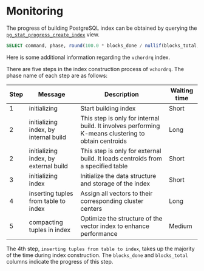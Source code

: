 # Monitoring

The progress of building PostgreSQL index can be obtained by querying the [`pg_stat_progress_create_index`](https://www.postgresql.org/docs/current/progress-reporting.html#CREATE-INDEX-PROGRESS-REPORTING) view.

```SQL
SELECT command, phase, round(100.0 * blocks_done / nullif(blocks_total, 0), 1) AS "%" FROM pg_stat_progress_create_index;
```

Here is some additional information regarding the `vchordrq` index.

There are five steps in the index construction process of `vchordrq`. The phase name of each step are as follows:

| Step | Message                               | Description                                                                                         | Waiting time |
| ---- | ------------------------------------- | --------------------------------------------------------------------------------------------------- | ------------ |
| 1    | initializing                          | Start building index                                                                                | Short        |
| 2    | initializing index, by internal build | This step is only for internal build. It involves performing K-means clustering to obtain centroids | Long         |
| 2    | initializing index, by external build | This step is only for external build. It loads centroids from a specified table                     | Short        |
| 3    | initializing index                    | Initialize the data structure and storage of the index                                              | Short        |
| 4    | inserting tuples from table to index  | Assign all vectors to their corresponding cluster centers                                           | Long         |
| 5    | compacting tuples in index            | Optimize the structure of the vector index to enhance performance                                   | Medium       |

The 4th step, `inserting tuples from table to index`, takes up the majority of the time during index construction. The `blocks_done` and `blocks_total` columns indicate the progress of this step.
